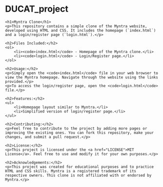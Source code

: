 # DUCAT_project
    <h1>Myntra Clone</h1>
    <p>This repository contains a simple clone of the Myntra website, developed using HTML and CSS. It includes the homepage (`index.html`) and a login/register page (`login.html`).</p>

    <h2>Files Included:</h2>
    <ol>
        <li><code>index.html</code> - Homepage of the Myntra clone.</li>
        <li><code>login.html</code> - Login/Register page.</li>
    </ol>

    <h2>Usage:</h2>
    <p>Simply open the <code>index.html</code> file in your web browser to view the Myntra homepage. Navigate through the website using the links provided.</p>
    <p>To access the login/register page, open the <code>login.html</code> file.</p>

    <h2>Features:</h2>
    <ul>
        <li>Homepage layout similar to Myntra.</li>
        <li>Simplified version of login/register page.</li>
    </ul>

    <h2>Contributing:</h2>
    <p>Feel free to contribute to the project by adding more pages or improving the existing ones. You can fork this repository, make your changes, and submit a pull request.</p>

    <h2>License:</h2>
    <p>This project is licensed under the <a href="LICENSE">MIT License</a>. Feel free to use and modify it for your own purposes.</p>

    <h2>Acknowledgements:</h2>
    <p>This project was created for educational purposes and to practice HTML and CSS skills. Myntra is a registered trademark of its respective owners. This clone is not affiliated with or endorsed by Myntra.</p>

